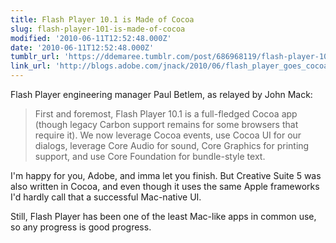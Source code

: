 ```yaml
---
title: Flash Player 10.1 is Made of Cocoa
slug: flash-player-101-is-made-of-cocoa
modified: '2010-06-11T12:52:48.000Z'
date: '2010-06-11T12:52:48.000Z'
tumblr_url: 'https://ddemaree.tumblr.com/post/686968119/flash-player-101-is-made-of-cocoa'
link_url: 'http://blogs.adobe.com/jnack/2010/06/flash_player_goes_cocoa.html'
---
```

Flash Player engineering manager Paul Betlem, as relayed by John Mack:

> First and foremost, Flash Player 10.1 is a full-fledged Cocoa app (though legacy Carbon support remains for some browsers that require it). We now leverage Cocoa events, use Cocoa UI for our dialogs, leverage Core Audio for sound, Core Graphics for printing support, and use Core Foundation for bundle-style text.

I'm happy for you, Adobe, and imma let you finish. But Creative Suite 5 was also written in Cocoa, and even though it uses the same Apple frameworks I'd hardly call that a successful Mac-native UI.

Still, Flash Player has been one of the least Mac-like apps in common use, so any progress is good progress.

